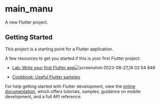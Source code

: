 # main_manu

A new Flutter project.

## Getting Started

This project is a starting point for a Flutter application.

A few resources to get you started if this is your first Flutter project:

- [Lab: Write your first Flutter app](https://docs.flutter.dev/get-started/codelab)![screenshot-2023-08-27_18 02 54 849](https://github.com/Ahmed1092002/flutter_tasks/assets/112315071/5483011f-2a20-4c7a-9bf7-13b6b0c45616)

- [Cookbook: Useful Flutter samples](https://docs.flutter.dev/cookbook)

For help getting started with Flutter development, view the
[online documentation](https://docs.flutter.dev/), which offers tutorials,
samples, guidance on mobile development, and a full API reference.
